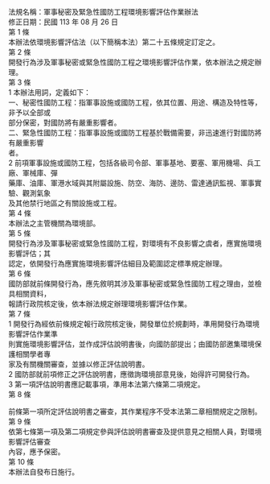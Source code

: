 法規名稱：軍事秘密及緊急性國防工程環境影響評估作業辦法  
修正日期：民國 113 年 08 月 26 日  
第 1 條  
本辦法依環境影響評估法（以下簡稱本法）第二十五條規定訂定之。  
第 2 條  
開發行為涉及軍事秘密或緊急性國防工程之環境影響評估作業，依本辦法之規定辦理。  
第 3 條  
1 本辦法用詞，定義如下：  
一、秘密性國防工程：指軍事設施或國防工程，依其位置、用途、構造及特性等，非予以全部或  
部分保密，對國防將有嚴重影響者。  
二、緊急性國防工程：指軍事設施或國防工程基於戰備需要，非迅速進行對國防將有嚴重影響  
者。  
2 前項軍事設施或國防工程，包括各級司令部、軍事基地、要塞、軍用機場、兵工廠、軍械庫、彈  
藥庫、油庫、軍港水域與其附屬設施、防空、海防、邊防、雷達通訊監視、軍事實驗、觀測氣象  
及其他禁行地區之有關設施或工程。  
第 4 條  
本辦法之主管機關為環境部。  
第 5 條  
開發行為涉及軍事秘密或緊急性國防工程，對環境有不良影響之虞者，應實施環境影響評估；其  
認定，依開發行為應實施環境影響評估細目及範圍認定標準規定辦理。  
第 6 條  
國防部就前條開發行為，應先敘明其涉及軍事秘密或緊急性國防工程之理由，並檢具相關資料，  
報請行政院核定後，依本辦法規定辦理環境影響評估作業。  
第 7 條  
1 開發行為經依前條規定報行政院核定後，開發單位於規劃時，準用開發行為環境影響評估作業準  
則實施環境影響評估，並作成評估說明書後，向國防部提出；由國防部邀集環境保護相關學者專  
家及有關機關審查，並據以修正評估說明書。  
2 國防部就前項修正之評估說明書，應徵詢環境部意見後，始得許可開發行為。  
3 第一項評估說明書應記載事項，準用本法第六條第二項規定。  
第 8 條  


前條第一項所定評估說明書之審查，其作業程序不受本法第二章相關規定之限制。  
第 9 條  
依第七條第一項及第二項規定參與評估說明書審查及提供意見之相關人員，對環境影響評估審查  
內容，應予保密。  
第 10 條  
本辦法自發布日施行。  


